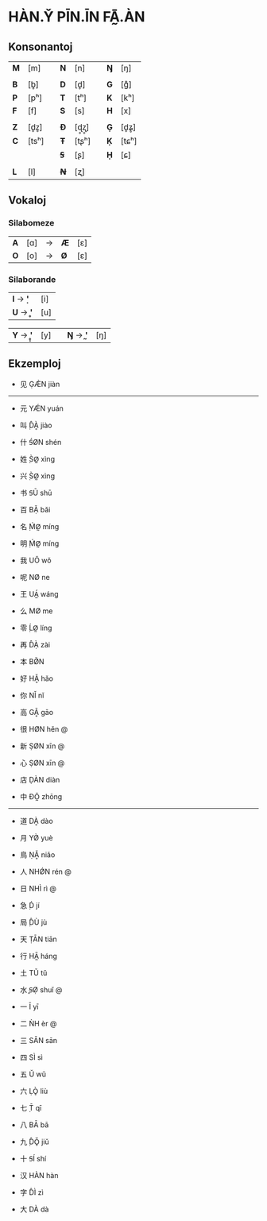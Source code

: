 # HÀN.Y̌ PĪN.ĪN FĀ̰.ÀN

## Konsonantoj

| | | | | | | | |
|:-|:-|:-:|:-|:-|:-:|:-|:-|
| **M** | [m]   | | **N** | [n]   | | **Ŋ** | [ŋ]   |
| | | | | | | | |
| **B** | [b̥]   | | **D** | [d̥]   | | **G** | [ɡ̊]   |
| **P** | [pʰ]  | | **T** | [tʰ]  | | **K** | [kʰ]  |
| **F** | [f]   | | **S** | [s]   | | **H** | [x]   |
| | | | | | | | |
| **Z** | [d̥z̥]  | | **Đ** | [ɖ̥ʐ̥]  | | **G̣** | [d̥ʑ̥]  |
| **C** | [tsʰ] | | **Ŧ** | [tʂʰ] | | **Ḳ** | [tɕʰ] |
|       |       | | **Ꞩ** | [ʂ]   | | **Ḥ** | [ɕ]   |
| | | | | | | | |
| **L** | [l]   | | **Ꞥ** | [ʐ]   | |       |       |

## Vokaloj

### Silabomeze

| | | | | |
|:-|:-|:-:|:-|:-|
| **A** | [ɑ] | → | **Æ** | [ɛ] |
| **O** | [o] | → | **Ø** | [ɛ] |

### Silaborande

| | |
|:-|:-|
| **I** → **̣'** | [i] |
| **U** → **̥'** | [u] |

| | | | | |
|:-|:-|:-:|:-|:-|
| **Y** → **̥̣'** | [y] | | **Ŋ** → **̰'** | [ŋ] |


## Ekzemploj

* 见 G̣Æ̀N jiàn



---


* 元 YǼN yuán
* 叫 ̣D̂Ḁ̀ jiào
* 什 Ꞩ́ØN shén
* 姓 ̣S̀Ø̰ xìng
* 兴 ̣S̀Ø̰ xìng
* 书 ꞨŪ shū


* 百 BẠ̌ bǎi
* 名 ̣ḾØ̰ míng
* 明 ̣ḾØ̰ míng
* 我 UǑ wǒ
* 呢 NØ ne
* 王 UÁ̰ wáng	
* 么 MØ me
* 零 ̣ĹØ̰ líng
* 再 D̂Ạ̀ zài
* 本 BØ̌N
* 好 HḀ̌ hǎo
* 你 NǏ nǐ
* 高 GḀ̄ gāo
* 很 HØN hěn @
* 新 ṢØN xīn @
* 心 ṢØN xīn @
* 店 ḌÀN diàn
* 中 ĐŌ̰ zhōng

---

* 道 DḀ̀ dào
* 月 YØ̀ yuè
* 鳥 ṆḀ̌ niǎo
* 人 NHǾN rén @
* 日 NHÌ rì @
* 急 ̣D́ jí
* 局 ̣D̂Ù jù
* 天 ṬĀN tiān
* 行 HĀ̰ háng
* 土 TǓ tǔ
* 水 ̥ꞨØ̣ shuǐ @

* 一 Ī yī
* 二 ǸH èr @
* 三 SĀN sān
* 四 SÌ sì
* 五 Ǔ wǔ
* 六 ḶÒ̥ liù
* 七 ̣T̄ qī
* 八 BĀ bā
* 九 ̣D̂Ǒ̥ jiǔ
* 十 ꞨÍ shí

* 汉 HÀN hàn
* 字 D̂Ì zì

* 大 DÀ dà
